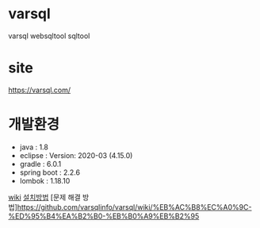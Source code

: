 # varsql
varsql websqltool sqltool 

# site
<https://varsql.com/>
	
# 개발환경
- java : 1.8
- eclipse : Version: 2020-03 (4.15.0)
- gradle : 6.0.1
- spring boot : 2.2.6
- lombok : 1.18.10

[wiki](https://github.com/varsqlinfo/varsql/wiki/)
[설치방법](https://github.com/varsqlinfo/varsql/wiki#%EC%8B%A4%ED%96%89%EB%B0%A9%EB%B2%95)
[문제 해결 방법]https://github.com/varsqlinfo/varsql/wiki/%EB%AC%B8%EC%A0%9C-%ED%95%B4%EA%B2%B0-%EB%B0%A9%EB%B2%95

